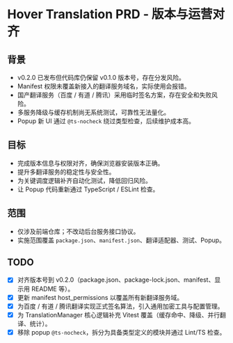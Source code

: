 # Hover Translation PRD - 版本与运营对齐

## 背景
- v0.2.0 已发布但代码库仍保留 v0.1.0 版本号，存在分发风险。
- Manifest 权限未覆盖新接入的翻译服务域名，实际使用会报错。
- 国产翻译服务（百度 / 有道 / 腾讯）采用临时签名方案，存在安全和失败风险。
- 多服务降级与缓存机制尚无系统测试，可靠性无法量化。
- Popup 新 UI 通过 `@ts-nocheck` 绕过类型检查，后续维护成本高。

## 目标
- 完成版本信息与权限对齐，确保浏览器安装版本正确。
- 提升多翻译服务的稳定性与安全性。
- 为关键调度逻辑补齐自动化测试，降低回归风险。
- 让 Popup 代码重新通过 TypeScript / ESLint 检查。

## 范围
- 仅涉及前端仓库；不改动后台服务接口协议。
- 实施范围覆盖 `package.json`、`manifest.json`、翻译适配器、测试、Popup。

## TODO
- [x] 对齐版本号到 v0.2.0（package.json、package-lock.json、manifest、显示用 README 等）。
- [x] 更新 manifest host_permissions 以覆盖所有新翻译服务域。
- [x] 为百度 / 有道 / 腾讯翻译实现正式签名算法，引入通用加密工具与配置管理。
- [x] 为 TranslationManager 核心逻辑补充 Vitest 覆盖（缓存命中、降级、并行翻译、统计）。
- [x] 移除 popup `@ts-nocheck`，拆分为具备类型定义的模块并通过 Lint/TS 检查。
